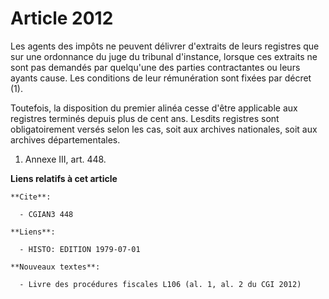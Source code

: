 # Article 2012

Les agents des impôts ne peuvent délivrer d'extraits de leurs registres que sur une ordonnance du juge du tribunal
d'instance, lorsque ces extraits ne sont pas demandés par quelqu'une des parties contractantes ou leurs ayants cause. Les
conditions de leur rémunération sont fixées par décret (1).

Toutefois, la disposition du premier alinéa cesse d'être applicable aux registres terminés depuis plus de cent ans. Lesdits
registres sont obligatoirement versés selon les cas, soit aux archives nationales, soit aux archives départementales.

1) Annexe III, art. 448.

**Liens relatifs à cet article**

	**Cite**:

	  - CGIAN3 448

	**Liens**:

	  - HISTO: EDITION 1979-07-01

	**Nouveaux textes**:

	  - Livre des procédures fiscales L106 (al. 1, al. 2 du CGI 2012)
